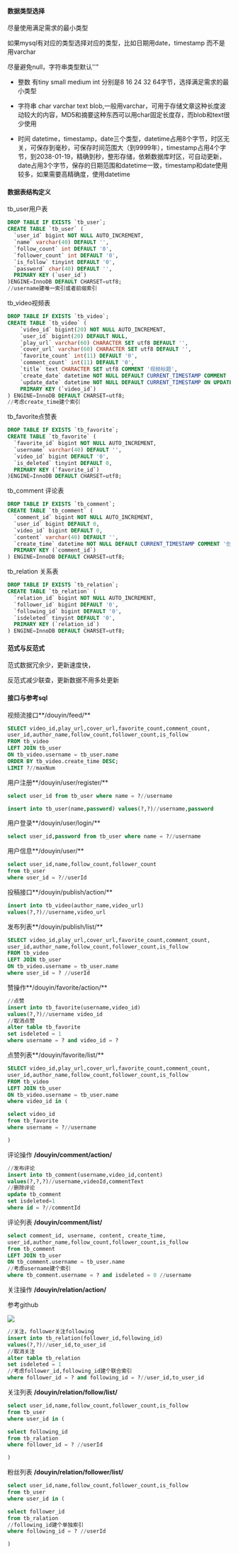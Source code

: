 #### 数据类型选择

尽量使用满足需求的最小类型

如果mysql有对应的类型选择对应的类型，比如日期用date，timestamp 而不是用varchar

尽量避免null，字符串类型默认''"

- 整数 有tiny small medium int 分别是8 16 24 32 64字节，选择满足需求的最小类型

- 字符串 char varchar text blob,一般用varchar，可用于存储文章这种长度波动较大的内容，MD5和摘要这种东西可以用char固定长度存，而blob和text很少使用
- 时间 datetime，timestamp，date三个类型，datetime占用8个字节，时区无关，可保存到毫秒，可保存时间范围大（到9999年），timestamp占用4个字节，到2038-01-19，精确到秒，整形存储，依赖数据库时区，可自动更新，date占用3个字节，保存的日期范围和datetime一致，timestamp和date使用较多，如果需要高精确度，使用datetime

#### 数据表结构定义

tb_user用户表

```sql
DROP TABLE IF EXISTS `tb_user`;
CREATE TABLE `tb_user` (
  `user_id` bigint NOT NULL AUTO_INCREMENT,
  `name` varchar(40) DEFAULT '',
  `follow_count` int DEFAULT '0',
  `follower_count` int DEFAULT '0',
  `is_follow` tinyint DEFAULT '0',
  `password` char(40) DEFAULT '',
  PRIMARY KEY (`user_id`)
)ENGINE=InnoDB DEFAULT CHARSET=utf8;
//username建唯一索引或者前缀索引
```

tb_video视频表

```sql
DROP TABLE IF EXISTS `tb_video`;
CREATE TABLE `tb_video` (
    `video_id` bigint(20) NOT NULL AUTO_INCREMENT,
    `user_id` bigint(20) DEFAULT NULL,
    `play_url` varchar(60) CHARACTER SET utf8 DEFAULT '',
    `cover_url` varchar(60) CHARACTER SET utf8 DEFAULT '',
    `favorite_count` int(11) DEFAULT '0',
    `comment_count` int(11) DEFAULT '0',
    `title` text CHARACTER SET utf8 COMMENT '视频标题',
    `create_date` datetime NOT NULL DEFAULT CURRENT_TIMESTAMP COMMENT '创建时间',
    `update_date` datetime NOT NULL DEFAULT CURRENT_TIMESTAMP ON UPDATE CURRENT_TIMESTAMP COMMENT '更新时间',
    PRIMARY KEY (`video_id`)
) ENGINE=InnoDB DEFAULT CHARSET=utf8;
//考虑create_time建个索引
```

tb_favorite点赞表

```sql
DROP TABLE IF EXISTS `tb_favorite`;
CREATE TABLE `tb_favorite` (
  `favorite_id` bigint NOT NULL AUTO_INCREMENT,
  `username` varchar(40) DEFAULT '',
  `video_id` bigint DEFAULT '0',
  `is_deleted` tinyint DEFAULT 0,
  PRIMARY KEY (`favorite_id`)
)ENGINE=InnoDB DEFAULT CHARSET=utf8;
```

tb_comment 评论表

```sql
DROP TABLE IF EXISTS `tb_comment`;
CREATE TABLE `tb_comment` (
  `comment_id` bigint NOT NULL AUTO_INCREMENT,
  `user_id` bigint DEFAULT 0,
  `video_id` bigint DEFAULT 0,
  `content` varchar(40) DEFAULT '',
  `create_time` datetime NOT NULL DEFAULT CURRENT_TIMESTAMP COMMENT '创建时间',
  PRIMARY KEY (`comment_id`)
) ENGINE=InnoDB DEFAULT CHARSET=utf8;
```

tb_relation 关系表

```sql
DROP TABLE IF EXISTS `tb_relation`;
CREATE TABLE `tb_relation` (
  `relation_id` bigint NOT NULL AUTO_INCREMENT,
  `follower_id` bigint DEFAULT '0',
  `following_id` bigint DEFAULT '0',
  `isdeleted` tinyint DEFAULT '0',
  PRIMARY KEY (`relation_id`)
) ENGINE=InnoDB DEFAULT CHARSET=utf8;
```

#### 范式与反范式

范式数据冗余少，更新速度快，

反范式减少联查，更新数据不用多处更新



#### 接口与参考sql

视频流接口**/douyin/feed/**

```sql
SELECT video_id,play_url,cover_url,favorite_count,comment_count,
user_id,author_name,follow_count,follower_count,is_follow
FROM tb_video
LEFT JOIN tb_user
ON tb_video.username = tb_user.name
ORDER BY tb_video.create_time DESC;
LIMIT ?//maxNum
```

用户注册**/douyin/user/register/**

```sql
select user_id from tb_user where name = ?//username

insert into tb_user(name,password) values(?,?)//username,password
```

用户登录**/douyin/user/login/**

```sql
select user_id,password from tb_user where name = ?//username
```

用户信息**/douyin/user/**

```sql
select user_id,name,follow_count,follower_count
from tb_user
where user_id = ?//userId
```

投稿接口**/douyin/publish/action/**

```sql
insert into tb_video(author_name,video_url) 
values(?,?)//username,video_url
```

发布列表**/douyin/publish/list/**

```sql
SELECT video_id,play_url,cover_url,favorite_count,comment_count,
user_id,author_name,follow_count,follower_count,is_follow
FROM tb_video
LEFT JOIN tb_user
ON tb_video.username = tb_user.name
where user_id = ? //userId
```

赞操作**/douyin/favorite/action/**

```sql
//点赞
insert into tb_favorite(username,video_id)
values(?,?)//username video_id
//取消点赞
alter table tb_favorite
set isdeleted = 1
where username = ? and video_id = ?
```

点赞列表**/douyin/favorite/list/**

```sql
SELECT video_id,play_url,cover_url,favorite_count,comment_count,
user_id,author_name,follow_count,follower_count,is_follow
FROM tb_video
LEFT JOIN tb_user
ON tb_video.username = tb_user.name
where video_id in (

select video_id
from tb_favorite
where username = ?//username

)
```

评论操作 **/douyin/comment/action/**

```sql
//发布评论
insert into tb_comment(username,video_id,content)
values(?,?,?)//username,videoId,commentText
//删除评论
update tb_comment
set isdeleted=1
where id = ?//commentId
```

评论列表 **/douyin/comment/list/**

```sql
select comment_id, username, content, create_time,
user_id,author_name,follow_count,follower_count,is_follow
from tb_comment
LEFT JOIN tb_user
ON tb_comment.username = tb_user.name
//考虑username建个索引
where tb_comment.username = ? and isdeleted = 0 //username
```

关注操作 **/douyin/relation/action/**

参考github

![](./images/github-follow.png)

```sql
//关注，follower关注following
insert into tb_relation(follower_id,following_id)
values(?,?)//user_id,to_user_id
//取消关注
alter table tb_relation
set isdeleted = 1
//考虑follower_id,following_id建个联合索引
where follower_id = ? and following_id = ?//user_id,to_user_id
```

关注列表 **/douyin/relation/follow/list/**

```sql
select user_id,name,follow_count,follower_count,is_follow
from tb_user
where user_id in (

select following_id
from tb_ralation
where follower_id = ? //userId

)
```

粉丝列表 **/douyin/relation/follower/list/**

```sql
select user_id,name,follow_count,follower_count,is_follow
from tb_user
where user_id in (

select follower_id
from tb_ralation
//following_id建个单独索引
where following_id = ? //userId

)
```

